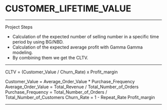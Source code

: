 # CUSTOMER_LIFETIME_VALUE
-----------------------------------------------------------------
Project Steps

*  Calculation of the expected number of selling number in a specific time period by using BG/NBD.
* Calculation of the expected average profit with Gamma Gamma modeling.
* By combining them we get the CLTV.

------------------------------------------------------------------

CLTV = (Customer_Value / Churn_Rate) x Profit_margin

Customer_Value = Average_Order_Value * Purchase_Frequency
Average_Order_Value = Total_Revenue / Total_Number_of_Orders
Purchase_Frequency =  Total_Number_of_Orders / Total_Number_of_Customers
Churn_Rate = 1 - Repeat_Rate
Profit_margin

------------------------------------------------------------------
